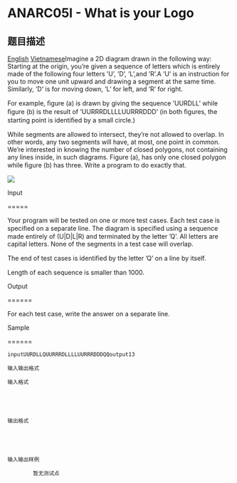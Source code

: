 # ANARC05I - What is your Logo

## 题目描述

 [English](%7B$base%7Dproblems/%7B$code%7D/en/) [Vietnamese](%7B$base%7Dproblems/%7B$code%7D/vn/)Imagine a 2D diagram drawn in the following way: Starting at the origin, you’re given a sequence of letters which is entirely made of the following four letters ’U’, ’D’, ’L’,and ’R’.A ’U’ is an instruction for you to move one unit upward and drawing a segment at the same time. Similarly, ’D’ is for moving down, ’L’ for left, and ’R’ for right.

For example, ﬁgure (a) is drawn by giving the sequence ’UURDLL’ while ﬁgure (b) is the result of ’UURRRDLLLLUURRRDDD’ (in both ﬁgures, the starting point is identiﬁed by a small circle.)

While segments are allowed to intersect, they’re not allowed to overlap. In other words, any two segments will have, at most, one point in common. We’re interested in knowing the number of closed polygons, not containing any lines inside, in such diagrams. Figure (a), has only one closed polygon while ﬁgure (b) has three. Write a program to do exactly that.

![](https://cdn.luogu.com.cn/upload/vjudge_pic/SP4565/65c4c482d56238b83ef55cc6352af368822cf34d.png)

Input

=====

Your program will be tested on one or more test cases. Each test case is speciﬁed on a separate line. The diagram is speciﬁed using a sequence made entirely of (U|D|L|R) and terminated by the letter ’Q’. All letters are capital letters. None of the segments in a test case will overlap.

The end of test cases is identiﬁed by the letter ’Q’ on a line by itself.

Length of each sequence is smaller than 1000.

Output

======

For each test case, write the answer on a separate line.

Sample

======

`inputUURDLLQUURRRDLLLLUURRRDDDQQoutput13`

    输入输出格式

    输入格式

    

    

    输出格式

    

    

    输入输出样例

            暂无测试点

    

    

    

<!--  -->

